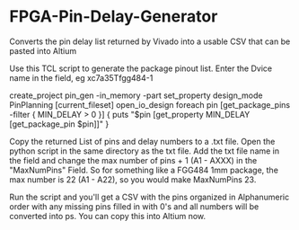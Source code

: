 # FPGA-Pin-Delay-Generator
Converts the pin delay list returned by Vivado into a usable CSV that can be pasted into Altium

Use this TCL script to generate the package pinout list. Enter the Dvice name in the <Part> field, eg xc7a35Tfgg484-1

create_project pin_gen -in_memory -part <Part>
set_property design_mode PinPlanning [current_fileset]
open_io_design
foreach pin [get_package_pins -filter { MIN_DELAY > 0 }] {
  puts "$pin [get_property MIN_DELAY [get_package_pin $pin]]"
}
  
Copy the returned List of pins and delay numbers to a .txt file. Open the python script in the same directory as the txt file. Add the txt file name in the <FILE NAME HERE> field and change the max number of pins + 1 (A1 - AXXX) in the "MaxNumPins" Field. So for something like a FGG484 1mm package, the max number is 22 (A1 - A22), so you would make MaxNumPins 23. 
  
Run the script and you'll get a CSV with the pins organized in Alphanumeric order with any missing pins filled in with 0's and all numbers will be converted into ps. You can copy this into Altium now. 
